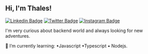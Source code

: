 ## Hi, I'm Thales!

[![Linkedin Badge](https://img.shields.io/badge/-LinkedIn-blue?style=flat-square&logo=Linkedin&logoColor=white&link=https://www.linkedin.com/in/thales-nascimento/)](https://www.linkedin.com/in/thales-nascimento/)
[![Twitter Badge](https://img.shields.io/badge/-Twitter-1ca0f1?style=flat-square&labelColor=1ca0f1&logo=twitter&logoColor=white&link=https://twitter.com/thalessn)](https://twitter.com/thalessn)
[![Instagram Badge](https://img.shields.io/badge/-Instagram-DF0174?style=flat-square&labelColor=DF0174&logo=instagram&logoColor=white&link=https://www.instagram.com/snthales/)](http://www.instagram.com/snthales/)

I'm very curious about backend world and always looking for new adventures.

🌱 I’m currently learning: •Javascript •Typescript • Nodejs.
